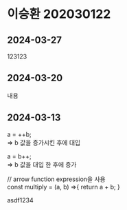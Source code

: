 # 이승환 202030122

## 2024-03-27
123123

## 2024-03-20
내용

## 2024-03-13

a = ++b;  
=> b 값을 증가시킨 후에 대입

a = b++;  
=> b 값을 대입 한 후에 증가


// arrow  function expression을 사용  
const multiply = (a, b) =>{
    return a + b;
}

asdf1234